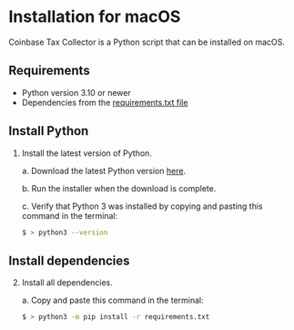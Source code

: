 # Installation for macOS 

Coinbase Tax Collector is a Python script that can be installed on macOS.

## Requirements

* Python version 3.10 or newer
* Dependencies from the [requirements.txt file](https://github.com/ydeleon6/coinbase-tax-collector/blob/main/requirements.txt)

## Install Python

1. Install the latest version of Python.

    a. Download the latest Python version [here](https://www.python.org/downloads/).

    b. Run the installer when the download is complete.

    c. Verify that Python 3 was installed by copying and pasting this command in the terminal:

    ```sh
    $ > python3 --version
    ```

## Install dependencies


2. Install all dependencies.

    a. Copy and paste this command in the terminal:

    ```sh
    $ > python3 -m pip install -r requirements.txt
    ```

